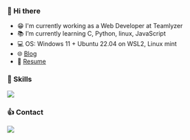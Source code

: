 ### :wave: Hi there 

- :grin: I'm currently working as a Web Developer at Teamlyzer
- 📚 I’m currently learning C, Python, linux, JavaScript
- 💻 OS: Windows 11 + Ubuntu 22.04 on WSL2, Linux mint
- 🌐 [Blog](https://phzsantos.github.io/)
- 📌 [Resume](https://resume.io/r/jVHSOopiU)

### 🎯 Skills

<a href="https://skillicons.dev">
  <img src="https://skillicons.dev/icons?i=vscode,vim,c,py,flask,linux,bash,git,github,md,html,css,sass,bootstrap,sqlite&perline=16" />
</a>

### :thumbsup: Contact

<a href="https://linkedin.com/in/paulo-henrique-zanoteli-santos-758a2320a" target="_blank">
  <img src="https://skillicons.dev/icons?i=linkedin" target="_blank">
</a>

